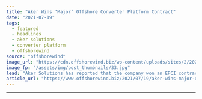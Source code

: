 ```yaml
---
title: "Aker Wins ‘Major’ Offshore Converter Platform Contract"
date: "2021-07-19"
tags: 
  - featured
  - headlines
  - aker solutions
  - converter platform
  - offshorewind
source: "offshorewind"
image_url: "https://cdn.offshorewind.biz/wp-content/uploads/sites/2/2021/07/19162003/RWE_Nordsee-Ost-substation.jpg"
image_fp: "/assets/img/post_thumbnails/33.jpg"
lead: "Aker Solutions has reported that the company won an EPCI contract for an offshore"
article_url: "https://www.offshorewind.biz/2021/07/19/aker-wins-major-offshore-converter-platform-contract/"
---
```


---
